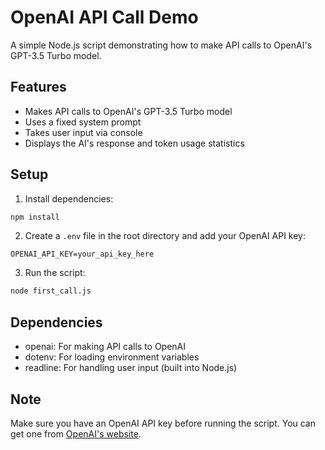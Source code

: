# OpenAI API Call Demo

A simple Node.js script demonstrating how to make API calls to OpenAI's GPT-3.5 Turbo model.

## Features

- Makes API calls to OpenAI's GPT-3.5 Turbo model
- Uses a fixed system prompt
- Takes user input via console
- Displays the AI's response and token usage statistics

## Setup

1. Install dependencies:
```bash
npm install
```

2. Create a `.env` file in the root directory and add your OpenAI API key:
```
OPENAI_API_KEY=your_api_key_here
```

3. Run the script:
```bash
node first_call.js
```

## Dependencies

- openai: For making API calls to OpenAI
- dotenv: For loading environment variables
- readline: For handling user input (built into Node.js)

## Note

Make sure you have an OpenAI API key before running the script. You can get one from [OpenAI's website](https://platform.openai.com/api-keys).